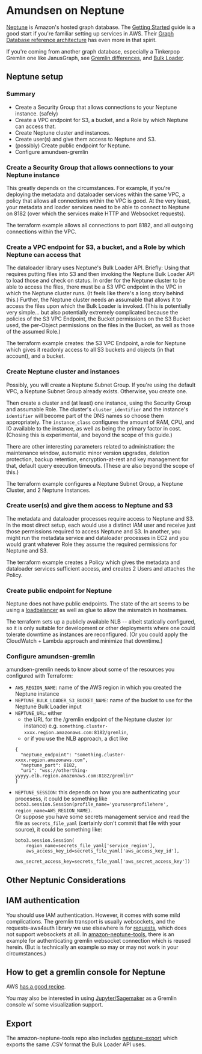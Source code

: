 # Amundsen on Neptune

[Neptune](https://aws.amazon.com/neptune/) is Amazon's hosted graph database.  The [Getting
Started](https://docs.aws.amazon.com/neptune/latest/userguide/get-started.html) guide is a good
start if you're familiar setting up services in AWS.  Their [Graph Database reference
architecture](https://github.com/aws-samples/aws-dbs-refarch-graph) has even more in that spirit.

If you're coming from another graph database, especially a Tinkerpop Gremlin one like JanusGraph,
see [Gremlin differences](
https://docs.aws.amazon.com/neptune/latest/userguide/access-graph-gremlin-differences.html), and
[Bulk Loader](https://docs.aws.amazon.com/neptune/latest/userguide/bulk-load.html).  


## Neptune setup 

### Summary

* Create a Security Group that allows connections to your Neptune instance.  (safely)
* Create a VPC endpoint for S3, a bucket, and a Role by which Neptune can access that.
* Create Neptune cluster and instances.
* Create user(s) and give them access to Neptune and S3.
* (possibly) Create public endpoint for Neptune.
* Configure amundsen-gremlin


### Create a Security Group that allows connections to your Neptune instance

This greatly depends on the circumstances.  For example, if you're deploying the metadata and
dataloader services within the same VPC, a policy that allows all connections within the VPC is
good.  At the very least, your metadata and loader services need to be able to connect to Neptune on
8182 (over which the services make HTTP and Websocket requests).

The terraform example allows all connections to port 8182, and all outgoing connections within the
VPC.

### Create a VPC endpoint for S3, a bucket, and a Role by which Neptune can access that

The dataloader library uses Neptune's Bulk Loader API.  Briefly: Using that requires putting files
into S3 and then invoking the Neptune Bulk Loader API to load those and check on status.  In order
for the Neptune cluster to be able to access the files, there must be a S3 VPC endpoint in the VPC
in which the Neptune cluster runs.  (It feels like there's a long story behind this.)  Further,
the Neptune cluster needs an assumable that allows it to access the files upon which the Bulk
Loader is invoked.  (This is potentially very simple... but also potentially extremely complicated
because the policies of the S3 VPC Endpoint, the Bucket permissions on the S3 Bucket used, the
per-Object permissions on the files in the Bucket, as well as those of the assumed Role.)

The terraform example creates: the S3 VPC Endpoint, a role for Neptune which gives it readonly
access to all S3 buckets and objects (in that account), and a bucket.

### Create Neptune cluster and instances

Possibly, you will create a Neptune Subnet Group.  If you're using the default VPC, a Neptune
Subnet Group already exists.  Otherwise, you create one. 

Then create a cluster and (at least) one instance, using the Security Group and assumable Role.
The cluster's `cluster_identifier` and the instance's `identifier` will become part of the DNS
names so choose them appropriately.  The `instance_class` configures the amount of RAM, CPU, and
IO available to the instance, as well as being the primary factor in cost.  (Chosing this is
experimental, and beyond the scope of this guide.)  

There are other interesting parameters related to administration: the maintenance window,
automatic minor version upgrades, deletion protection, backup retention, encryption-at-rest and
key management for that, default query execution timeouts.  (These are also beyond the scope of
this.)


The terraform example configures a Neptune Subnet Group, a Neptune Cluster, and 2 Neptune Instances.


### Create user(s) and give them access to Neptune and S3

The metadata and dataloader processes require access to Neptune and S3.  In the most direct setup,
each would use a distinct IAM user and receive just those permissions required to access Neptune
and S3.  In another, you might run the metadata service and dataloader processes in EC2 and you
would grant whatever Role they assume the required permissions for Neptune and S3.

The terraform example creates a Policy which gives the metadata and dataloader services sufficient
access, and creates 2 Users and attaches the Policy.


### Create public endpoint for Neptune

Neptune does not have public endpoints.  The state of the art seems to be using
a [loadbalancer](
https://github.com/aws-samples/aws-dbs-refarch-graph/tree/master/src/connecting-using-a-load-balancer)
as well as glue to allow the mismatch in hostnames.


The terraform sets up a publicly available NLB -- albeit statically configured, so it is only suitable
for development or other deployments where one could tolerate downtime as instances are
reconfigured.  (Or you could apply the CloudWatch + Lambda approach and minimize that downtime.)


### Configure amundsen-gremlin

amundsen-gremlin needs to know about some of the resources you configured with Terraform:

* `AWS_REGION_NAME`: name of the AWS region in which you created the Neptune instance
* `NEPTUNE_BULK_LOADER_S3_BUCKET_NAME`: name of the bucket to use for the Neptune Bulk Loader input
* `NEPTUNE_URL`: either 
  * the URL for the /gremlin endpoint of the Neptune cluster (or instance)
    e.g. `something.cluster-xxxx.region.amazonaws.com:8182/gremlin`, 
  * or if you use the NLB approach, a dict like 
  ```
  {
    "neptune_endpoint": "something.cluster-xxxx.region.amazonaws.com",
    "neptune_port": 8182,
    "uri": "wss://otherthing-yyyyy.elb.region.amazonaws.com:8182/gremlin"
  }  
  ```
* `NEPTUNE_SESSION`: this depends on how you are authenticating your procesess, it could be
  something like ```
  boto3.session.Session(profile_name='youruserprofilehere',
  region_name=AWS_REGION_NAME)```.  
  Or suppose you have some secrets management service and read the file as `secrets_file_yaml` 
  (certainly don't commit that file with your source), it could be something like:
  ```
  boto3.session.Session(
      region_name=secrets_file_yaml['service_region'],
      aws_access_key_id=secrets_file_yaml['aws_access_key_id'],
      aws_secret_access_key=secrets_file_yaml['aws_secret_access_key'])
  ```


## Other Neptunic Considerations


## IAM authentication

You should use IAM authentication.  However, it comes with some mild complications.  The gremlin
transport is usually websockets, and the requests-aws4auth library we use elsewhere is for [requests](https://requests.readthedocs.io/en/master/),
which does not support websockets at all.  In [amazon-neptune-tools](
https://github.com/awslabs/amazon-neptune-tools/tree/master/neptune-python-utils), there is an
example for authenticating gremlin websocket connection which is reused herein.  (But is technically
an example so may or may not work in your circumstances.)


## How to get a gremlin console for Neptune

AWS [has a good recipe](
https://docs.aws.amazon.com/neptune/latest/userguide/iam-auth-connecting-gremlin-java.html).

You may also be interested in using [Jupyter/Sagemaker](
https://aws.amazon.com/blogs/database/analyze-amazon-neptune-graphs-using-amazon-sagemaker-jupyter-notebooks/)
as a Gremlin console w/ some visualization support.


## Export 

The amazon-neptune-tools repo also includes [neptune-export](
https://github.com/awslabs/amazon-neptune-tools/tree/master/neptune-export) which exports the same
.CSV format the Bulk Loader API uses.

